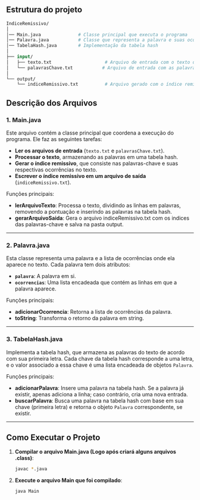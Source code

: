 ## Estrutura do projeto

```graphql
IndiceRemissivo/
│
│── Main.java              # Classe principal que executa o programa
│── Palavra.java           # Classe que representa a palavra e suas ocorrências
│── TabelaHash.java        # Implementação da tabela hash
│
├── input/
│   ├── texto.txt                    # Arquivo de entrada com o texto de procura
│   └── palavrasChave.txt           # Arquivo de entrada com as palavras-chave para fazer a pesquisa
│
└── output/
    └── indiceRemissivo.txt          # Arquivo gerado com o índice remissivo de todas as palavras
```

## Descrição dos Arquivos

### 1. **Main.java**
Este arquivo contém a classe principal que coordena a execução do programa. Ele faz as seguintes tarefas:
- **Ler os arquivos de entrada** (`texto.txt` e `palavrasChave.txt`).
- **Processar o texto**, armazenando as palavras em uma tabela hash.
- **Gerar o índice remissivo**, que consiste nas palavras-chave e suas respectivas ocorrências no texto.
- **Escrever o índice remissivo em um arquivo de saída** (`indiceRemissivo.txt`).

Funções principais:
- **lerArquivoTexto**: Processa o texto, dividindo as linhas em palavras, removendo a pontuação e inserindo as palavras na tabela hash.
- **gerarArquivoSaida**: Gera o arquivo indiceRemissivo.txt com os indices das palavras-chave e salva na pasta output.

---

### 2. **Palavra.java**
Esta classe representa uma palavra e a lista de ocorrências onde ela aparece no texto. Cada palavra tem dois atributos:
- **`palavra`**: A palavra em si.
- **`ocorrencias`**: Uma lista encadeada que contém as linhas em que a palavra aparece.

Funções principais:
- **adicionarOcorrencia**: Retorna a lista de ocorrências da palavra.
- **toString**: Transforma o retorno da palavra em string.

---

### 3. **TabelaHash.java**
Implementa a tabela hash, que armazena as palavras do texto de acordo com sua primeira letra. Cada chave da tabela hash corresponde a uma letra, e o valor associado a essa chave é uma lista encadeada de objetos `Palavra`.

Funções principais:
- **adicionarPalavra**: Insere uma palavra na tabela hash. Se a palavra já existir, apenas adiciona a linha; caso contrário, cria uma nova entrada.
- **buscarPalavra**: Busca uma palavra na tabela hash com base em sua chave (primeira letra) e retorna o objeto `Palavra` correspondente, se existir.

---

## Como Executar o Projeto

1. **Compilar o arquivo Main.java (Logo após criará alguns arquivos .class)**:
   ```bash
   javac *.java

2. **Execute o arquivo Main que foi compilado**:
   ```bash
   java Main
